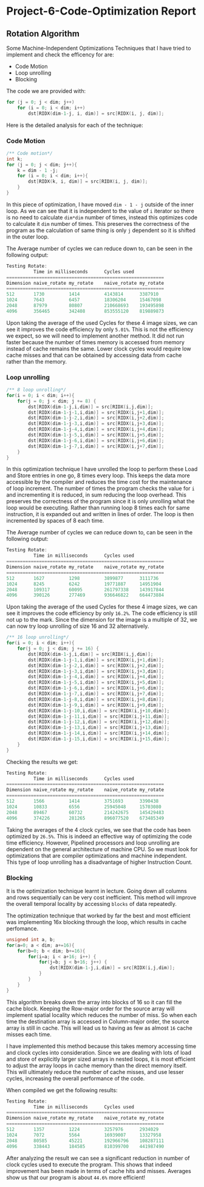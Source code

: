 # Project-6-Code-Optimization Report

## Rotation Algorithm

Some Machine-Independent Optimizations Techniques that I have tried to implement and check the efficency for are:

- Code Motion
- Loop unrolling
- Blocking

The code we are provided with:

```c
for (j = 0; j < dim; j++)
	for (i = 0; i < dim; i++)
		dst[RIDX(dim-1-j, i, dim)] = src[RIDX(i, j, dim)];
```

Here is the detailed analysis for each of the technique:

### Code Motion

```c
/** Code motion*/
int k;
for (j = 0; j < dim; j++){
	k = dim - 1 -j;
	for (i = 0; i < dim; i++){
		dst[RIDX(k, i, dim)] = src[RIDX(i, j, dim)];
	}
}
```

In this piece of optimization, I have moved `dim - 1 - j` outside of the inner loop. As we can see that it is independent to the value of `i` iterator so there is no need to calculate `dim*dim` number of times, instead this optimizes code to calculate it `dim` number of times. This preserves the correctness of the program as the calculation of same thing is only `j` dependent so it is shifted in the outer loop.

The Average number of cycles we can reduce down to, can be seen in the following output:

```c
Testing Rotate:
          Time in milliseconds      Cycles used
==========================================================
Dimension naive_rotate my_rotate    naive_rotate my_rotate
==========================================================
512       1730         1414         4143814      3387910
1024      7643         6457         18306204     15467098
2048      87979        80807        210668693    193495898
4096      356465       342408       853555120    819889873
```

Upon taking the average of the used Cycles for these 4 image sizes, we can see it improves the code efficiency by only `5.01%`. This is not the efficiency we expect, so we will need to implement another method. It did not run faster because the number of times memory is accessed from memory instead of cache remains the same. Lower clock cycles would require low cache misses and that can be obtained by accessing data from cache rather than the memory.

### Loop unrolling

```c
/** 8 loop unrolling*/
for(i = 0; i < dim; i++){
	for(j = 0; j < dim; j += 8) {
		dst[RIDX(dim-1-j,i,dim)] = src[RIDX(i,j,dim)];
		dst[RIDX(dim-1-j-1,i,dim)] = src[RIDX(i,j+1,dim)];
		dst[RIDX(dim-1-j-2,i,dim)] = src[RIDX(i,j+2,dim)];
		dst[RIDX(dim-1-j-3,i,dim)] = src[RIDX(i,j+3,dim)];
		dst[RIDX(dim-1-j-4,i,dim)] = src[RIDX(i,j+4,dim)];
		dst[RIDX(dim-1-j-5,i,dim)] = src[RIDX(i,j+5,dim)];
		dst[RIDX(dim-1-j-6,i,dim)] = src[RIDX(i,j+6,dim)];
		dst[RIDX(dim-1-j-7,i,dim)] = src[RIDX(i,j+7,dim)];
	}
}
```

In this optimization technique I have unrolled the loop to perform these Load and Store entries in one go, 8 times every loop. This keeps the data more accessible by the compiler and reduces the time cost for the maintenance of loop increment. The number of times the program checks the value for `i` and incrementing it is reduced, in sum reducing the loop overhead. This preserves the correctness of the program since it is only unrolling what the loop would be executing. Rather than running loop 8 times each for same instruction, it is expanded out and written in lines of order. The loop is then incremented by spaces of 8 each time.

The Average number of cycles we can reduce down to, can be seen in the following output:

```c
Testing Rotate:
          Time in milliseconds      Cycles used
==========================================================
Dimension naive_rotate my_rotate    naive_rotate my_rotate
==========================================================
512       1627         1298         3899877      3111736
1024      8245         6242         19771887     14951904
2048      109317       60095        261797338    143917844
4096      390126       277469       936646822    664473884
```

Upon taking the average of the used Cycles for these 4 image sizes, we can see it improves the code efficiency by only `16.2%`. The code efficiency is still not up to the mark. Since the dimension for the image is a multiple of 32, we can now try loop unrolling of size 16 and 32 alternatively.

```c
/** 16 loop unrolling*/
for(i = 0; i < dim; i++){
	for(j = 0; j < dim; j += 16) {
		dst[RIDX(dim-1-j,i,dim)] = src[RIDX(i,j,dim)];
		dst[RIDX(dim-1-j-1,i,dim)] = src[RIDX(i,j+1,dim)];
		dst[RIDX(dim-1-j-2,i,dim)] = src[RIDX(i,j+2,dim)];
		dst[RIDX(dim-1-j-3,i,dim)] = src[RIDX(i,j+3,dim)];
		dst[RIDX(dim-1-j-4,i,dim)] = src[RIDX(i,j+4,dim)];
		dst[RIDX(dim-1-j-5,i,dim)] = src[RIDX(i,j+5,dim)];
		dst[RIDX(dim-1-j-6,i,dim)] = src[RIDX(i,j+6,dim)];
		dst[RIDX(dim-1-j-7,i,dim)] = src[RIDX(i,j+7,dim)];
		dst[RIDX(dim-1-j-8,i,dim)] = src[RIDX(i,j+8,dim)];
		dst[RIDX(dim-1-j-9,i,dim)] = src[RIDX(i,j+9,dim)];
		dst[RIDX(dim-1-j-10,i,dim)] = src[RIDX(i,j+10,dim)];
		dst[RIDX(dim-1-j-11,i,dim)] = src[RIDX(i,j+11,dim)];
		dst[RIDX(dim-1-j-12,i,dim)] = src[RIDX(i,j+12,dim)];
		dst[RIDX(dim-1-j-13,i,dim)] = src[RIDX(i,j+13,dim)];
		dst[RIDX(dim-1-j-14,i,dim)] = src[RIDX(i,j+14,dim)];
		dst[RIDX(dim-1-j-15,i,dim)] = src[RIDX(i,j+15,dim)];
	}
}
```

Checking the results we get:

```c
Testing Rotate:
          Time in milliseconds      Cycles used
==========================================================
Dimension naive_rotate my_rotate    naive_rotate my_rotate
==========================================================
512       1566         1414         3751693      3390438
1024      10833        6556         25945048     15703080
2048      89467        60732        214242675    145429483
4096      374226       281265       896077520    673485349
```

Taking the averages of the 4 clock cycles, we see that the code has been optimized by `26.5%`. This is indeed an effective way of optimizing the code time efficiency.  However, Pipelined processors and loop unrolling are dependent on the general architecture of machine CPU. So we must look for optimizations that are compiler optimizations and machine independent. This type of loop unrolling has a disadvantage of higher Instruction Count.

### Blocking

It is the optimization technique learnt in lecture. Going down all columns and rows sequentially can be very cost inefficient. This method will improve the overall temporal locality by accessing `blocks` of data repeatedly.

The optimization technique that worked by far the best and most efficient was implementing 16x blocking through the loop, which results in cache perfomance.

```c
unsigned int a, b;
for(a=0; a < dim; a+=16){
	for(b=0; b < dim; b+=16){
		for(i=a; i < a+16; i++) {
			for(j=b; j < b+16; j++) {
				dst[RIDX(dim-1-j,i,dim)] = src[RIDX(i,j,dim)];
			}
		}
	}
}
```

This algorithm breaks down the array into blocks of 16 so it can fill the cache block. Keeping the Row-major order for the source array will implement spatial locality which reduces the number of miss. So when each time the destination array is accessed in Column-major order, the source array is still in cache. This will lead us to having as few as almost `16` cache misses each time.

I have implemented this method because this takes memory accessing time and clock cycles into consideration. Since we are dealing with lots of load and store of explicitly larger sized arrays in nested loops, it is most efficient to adjust the array loops in cache memory than the direct memory itself. This will ultimately reduce the number of cache misses, and use lesser cycles, increasing the overall performance of the code.

When compiled we get the following results:

```c
Testing Rotate:
          Time in milliseconds      Cycles used
==========================================================
Dimension naive_rotate my_rotate    naive_rotate my_rotate
==========================================================
512       1357         1224         3257976      2934029
1024      7072         5564         16939007     13327958
2048      80585        45221        192966796    108287111
4096      338443       184585       810399700    441987490
```

After analyzing the result we can see a significant reduction in number of clock cycles used to execute the program. This shows that indeed improvement has been made in terms of cache hits and misses. Averages show us that our program is about `44.6%` more efficient!
